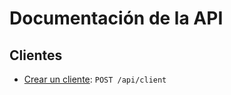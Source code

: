 # Documentación de la API

## Clientes
- [Crear un cliente][CreateClient]: `POST /api/client`

[AddProductToOrder]: https://github.com/ccencisoj/distrilida4/blob/main/server/requests/AddProductToOrder/README.md
[CreateClient]: https://github.com/ccencisoj/distrilida4/blob/main/server/requests/CreateClient/README.md
[CreateEmployee]: https://github.com/ccencisoj/distrilida4/blob/main/server/requests/CreateEmployee/README.md
[CreateOrder]: https://github.com/ccencisoj/distrilida4/blob/main/server/requests/CreateOrder/README.md
[CreateProduct]: https://github.com/ccencisoj/distrilida4/blob/main/server/requests/CreateProduct/README.md
[DeleteClient]: https://github.com/ccencisoj/distrilida4/blob/main/server/requests/DeleteClient/README.md
[DeleteEmployee]: https://github.com/ccencisoj/distrilida4/blob/main/server/requests/DeleteEmployee/README.md
[DeleteOrder]: https://github.com/ccencisoj/distrilida4/blob/main/server/requests/DeleteOrder/README.md
[DeleteProduct]: https://github.com/ccencisoj/distrilida4/blob/main/server/requests/DeleteProduct/README.md
[DeleteProductFromOrder]: https://github.com/ccencisoj/distrilida4/blob/main/server/requests/DeleteProductFromOrder/README.md
[GetClientById]: https://github.com/ccencisoj/distrilida4/blob/main/server/requests/GetClientById/README.md
[GetClients]: https://github.com/ccencisoj/distrilida4/blob/main/server/requests/GetClients/README.md
[GetEmployeeById]: https://github.com/ccencisoj/distrilida4/blob/main/server/requests/GetEmployeeById/README.md
[GetEmployees]: https://github.com/ccencisoj/distrilida4/blob/main/server/requests/GetEmployees/README.md
[GetOrders]: https://github.com/ccencisoj/distrilida4/blob/main/server/requests/GetOrders/README.md
[GetProducts]: https://github.com/ccencisoj/distrilida4/blob/main/server/requests/GetProducts/README.md
[UpdateClient]: https://github.com/ccencisoj/distrilida4/blob/main/server/requests/UpdateClient/README.md
[UpdateEmployee]: https://github.com/ccencisoj/distrilida4/blob/main/server/requests/UpdateEmployee/README.md
[UpdateProduct]: https://github.com/ccencisoj/distrilida4/blob/main/server/requests/UpdateProduct/README.md